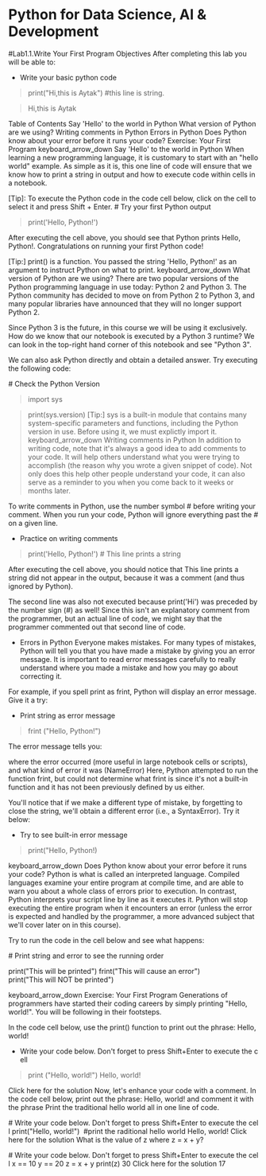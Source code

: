 # Python for Data Science, AI & Development

#Lab1.1.Write Your First Program
Objectives
After completing this lab you will be able to: 
- Write your basic python code

>print("Hi,this is Aytak") #this line is string.

>Hi,this is Aytak

Table of Contents
Say 'Hello' to the world in Python
What version of Python are we using?
Writing comments in Python
Errors in Python
Does Python know about your error before it runs your code?
Exercise: Your First Program
keyboard_arrow_down
Say 'Hello' to the world in Python
When learning a new programming language, it is customary to start with an "hello world" example. As simple as it is, this one line of code will ensure that we know how to print a string in output and how to execute code within cells in a notebook.

[Tip]: To execute the Python code in the code cell below, click on the cell to select it and press Shift + Enter.
# Try your first Python output

>print('Hello, Python!')

After executing the cell above, you should see that Python prints Hello, Python!. Congratulations on running your first Python code!

[Tip:] print() is a function. You passed the string 'Hello, Python!' as an argument to instruct Python on what to print.
keyboard_arrow_down
What version of Python are we using?
There are two popular versions of the Python programming language in use today: Python 2 and Python 3. The Python community has decided to move on from Python 2 to Python 3, and many popular libraries have announced that they will no longer support Python 2.

Since Python 3 is the future, in this course we will be using it exclusively. How do we know that our notebook is executed by a Python 3 runtime? We can look in the top-right hand corner of this notebook and see "Python 3".

We can also ask Python directly and obtain a detailed answer. Try executing the following code:

# Check the Python Version

>import sys

>print(sys.version)
[Tip:] sys is a built-in module that contains many system-specific parameters and functions, including the Python version in use. Before using it, we must explictly import it.
keyboard_arrow_down
Writing comments in Python
In addition to writing code, note that it's always a good idea to add comments to your code. It will help others understand what you were trying to accomplish (the reason why you wrote a given snippet of code). Not only does this help other people understand your code, it can also serve as a reminder to you when you come back to it weeks or months later.

To write comments in Python, use the number symbol # before writing your comment. When you run your code, Python will ignore everything past the # on a given line.

- Practice on writing comments

>print('Hello, Python!') # This line prints a string

After executing the cell above, you should notice that This line prints a string did not appear in the output, because it was a comment (and thus ignored by Python).

The second line was also not executed because print('Hi') was preceded by the number sign (#) as well! Since this isn't an explanatory comment from the programmer, but an actual line of code, we might say that the programmer commented out that second line of code.

- Errors in Python
Everyone makes mistakes. For many types of mistakes, Python will tell you that you have made a mistake by giving you an error message. It is important to read error messages carefully to really understand where you made a mistake and how you may go about correcting it.

For example, if you spell print as frint, Python will display an error message. Give it a try:

- Print string as error message

>frint ("Hello, Python!")

The error message tells you:

where the error occurred (more useful in large notebook cells or scripts), and
what kind of error it was (NameError)
Here, Python attempted to run the function frint, but could not determine what frint is since it's not a built-in function and it has not been previously defined by us either.

You'll notice that if we make a different type of mistake, by forgetting to close the string, we'll obtain a different error (i.e., a SyntaxError). Try it below:

- Try to see built-in error message

>print("Hello, Python!)
>
keyboard_arrow_down
Does Python know about your error before it runs your code?
Python is what is called an interpreted language. Compiled languages examine your entire program at compile time, and are able to warn you about a whole class of errors prior to execution. In contrast, Python interprets your script line by line as it executes it. Python will stop executing the entire program when it encounters an error (unless the error is expected and handled by the programmer, a more advanced subject that we'll cover later on in this course).

Try to run the code in the cell below and see what happens:

# Print string and error to see the running order

print("This will be printed")
frint("This will cause an error")
print("This will NOT be printed")

keyboard_arrow_down
Exercise: Your First Program
Generations of programmers have started their coding careers by simply printing "Hello, world!". You will be following in their footsteps.

In the code cell below, use the print() function to print out the phrase: Hello, world!

- Write your code below. Don't forget to press Shift+Enter to execute the cell
>print ("Hello, world!")
>Hello, world!
>
Click here for the solution
Now, let's enhance your code with a comment. In the code cell below, print out the phrase: Hello, world! and comment it with the phrase Print the traditional hello world all in one line of code.

# Write your code below. Don't forget to press Shift+Enter to execute the cell
print("Hello, world!")  #print the raditional hello world
Hello, world!
Click here for the solution
What is the value of z where z = x + y?

# Write your code below. Don't forget to press Shift+Enter to execute the cell
x == 10
y == 20
z = x + y
print(z)
30
Click here for the solution
17
